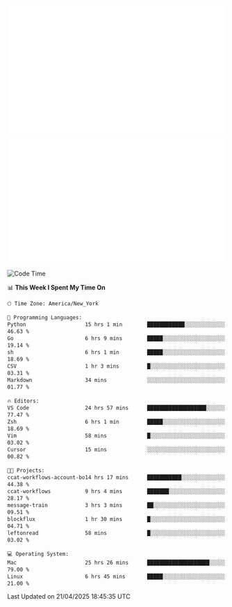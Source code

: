 <a href="https://github.com/jstrieb/github-stats">
 
![](https://github.com/evanhuang117/github-stats/blob/master/generated/overview.svg)
![](https://github.com/evanhuang117/github-stats/blob/master/generated/languages.svg)

</a>

<!--START_SECTION:waka-->
![Code Time](http://img.shields.io/badge/Code%20Time-818%20hrs%2037%20mins-blue)

📊 **This Week I Spent My Time On** 

```text
🕑︎ Time Zone: America/New_York

💬 Programming Languages: 
Python                   15 hrs 1 min        ████████████░░░░░░░░░░░░░   46.63 % 
Go                       6 hrs 9 mins        █████░░░░░░░░░░░░░░░░░░░░   19.14 % 
sh                       6 hrs 1 min         █████░░░░░░░░░░░░░░░░░░░░   18.69 % 
CSV                      1 hr 3 mins         █░░░░░░░░░░░░░░░░░░░░░░░░   03.31 % 
Markdown                 34 mins             ░░░░░░░░░░░░░░░░░░░░░░░░░   01.77 % 

🔥 Editors: 
VS Code                  24 hrs 57 mins      ███████████████████░░░░░░   77.47 % 
Zsh                      6 hrs 1 min         █████░░░░░░░░░░░░░░░░░░░░   18.69 % 
Vim                      58 mins             █░░░░░░░░░░░░░░░░░░░░░░░░   03.02 % 
Cursor                   15 mins             ░░░░░░░░░░░░░░░░░░░░░░░░░   00.82 % 

🐱‍💻 Projects: 
ccat-workflows-account-bo14 hrs 17 mins      ███████████░░░░░░░░░░░░░░   44.38 % 
ccat-workflows           9 hrs 4 mins        ███████░░░░░░░░░░░░░░░░░░   28.17 % 
message-train            3 hrs 3 mins        ██░░░░░░░░░░░░░░░░░░░░░░░   09.51 % 
blockflux                1 hr 30 mins        █░░░░░░░░░░░░░░░░░░░░░░░░   04.71 % 
leftonread               58 mins             █░░░░░░░░░░░░░░░░░░░░░░░░   03.02 % 

💻 Operating System: 
Mac                      25 hrs 26 mins      ████████████████████░░░░░   79.00 % 
Linux                    6 hrs 45 mins       █████░░░░░░░░░░░░░░░░░░░░   21.00 % 
```


 Last Updated on 21/04/2025 18:45:35 UTC
<!--END_SECTION:waka-->
